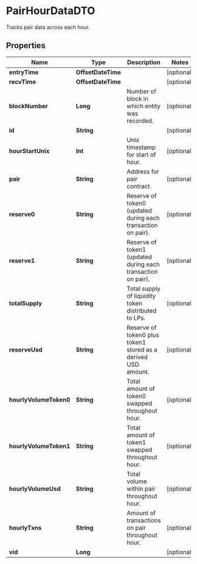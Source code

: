 

# PairHourDataDTO

Tracks pair data across each hour.

## Properties

Name | Type | Description | Notes
------------ | ------------- | ------------- | -------------
**entryTime** | **OffsetDateTime** |  |  [optional]
**recvTime** | **OffsetDateTime** |  |  [optional]
**blockNumber** | **Long** | Number of block in which entity was recorded. |  [optional]
**id** | **String** |  |  [optional]
**hourStartUnix** | **Int** | Unix timestamp for start of hour. |  [optional]
**pair** | **String** | Address for pair contract. |  [optional]
**reserve0** | **String** | Reserve of token0 (updated during each transaction on pair). |  [optional]
**reserve1** | **String** | Reserve of token1 (updated during each transaction on pair). |  [optional]
**totalSupply** | **String** | Total supply of liquidity token distributed to LPs. |  [optional]
**reserveUsd** | **String** | Reserve of token0 plus token1 stored as a derived USD amount. |  [optional]
**hourlyVolumeToken0** | **String** | Total amount of token0 swapped throughout hour. |  [optional]
**hourlyVolumeToken1** | **String** | Total amount of token1 swapped throughout hour. |  [optional]
**hourlyVolumeUsd** | **String** | Total volume within pair throughout hour. |  [optional]
**hourlyTxns** | **String** | Amount of transactions on pair throughout hour. |  [optional]
**vid** | **Long** |  |  [optional]



